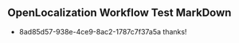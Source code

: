 ## OpenLocalization Workflow Test MarkDown
* 8ad85d57-938e-4ce9-8ac2-1787c7f37a5a thanks!

<!--HONumber=Oct16_HO4-->


